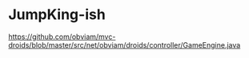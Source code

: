 # JumpKing-ish

https://github.com/obviam/mvc-droids/blob/master/src/net/obviam/droids/controller/GameEngine.java
